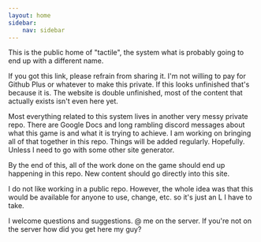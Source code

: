 ```yaml
---
layout: home
sidebar:
    nav: sidebar
---
```


This is the public home of "tactile", the system what is probably going to end up with a different name.

If you got this link, please refrain from sharing it. I'm not willing to pay for Github Plus or whatever to make this private. If this looks unfinished that's because it is. The website is double unfinished, most of the content that actually exists isn't even here yet.

Most everything related to this system lives in another very messy private repo. There are Google Docs and long rambling discord messages about what this game is and what it is trying to achieve. I am working on bringing all of that together in this repo. Things will be added regularly. Hopefully. Unless I need to go with some other site generator.

By the end of this, all of the work done on the game should end up happening in this repo. New content should go directly into this site.

I do not like working in a public repo. However, the whole idea was that this would be available for anyone to use, change, etc. so it's just an L I have to take.

I welcome questions and suggestions. @ me on the server. If you're not on the server how did you get here my guy?
